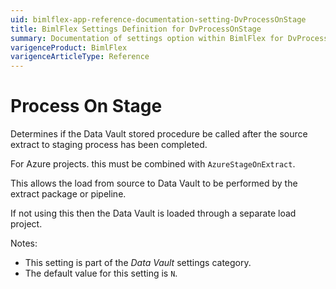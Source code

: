 ```yaml
---
uid: bimlflex-app-reference-documentation-setting-DvProcessOnStage
title: BimlFlex Settings Definition for DvProcessOnStage
summary: Documentation of settings option within BimlFlex for DvProcessOnStage
varigenceProduct: BimlFlex
varigenceArticleType: Reference
---
```


# Process On Stage

Determines if the Data Vault stored procedure be called after the source extract to staging process has been completed.

For Azure projects. this must be combined with `AzureStageOnExtract`.

This allows the load from source to Data Vault to be performed by the extract package or pipeline.

If not using this then the Data Vault is loaded through a separate load project.

Notes:

* This setting is part of the *Data Vault* settings category.
* The default value for this setting is `N`.
